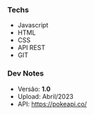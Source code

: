 ### Techs 

* Javascript
* HTML
* CSS
* API REST
* GIT

### Dev Notes
- Versão: **1.0** 
- Upload: Abril/2023
- API: https://pokeapi.co/
  
